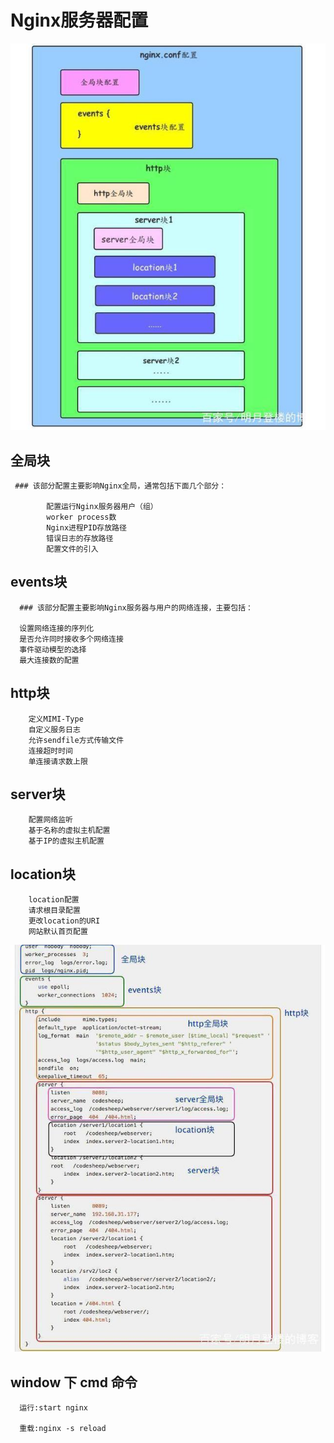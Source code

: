 # Nginx服务器配置

  ![image](https://github.com/Kaaden/font-MD/blob/master/1.jpg)
  
  ## 全局块
     
  
	 ### 该部分配置主要影响Nginx全局，通常包括下面几个部分：
	 
			配置运行Nginx服务器用户（组）
			worker process数
			Nginx进程PID存放路径
			错误日志的存放路径
			配置文件的引入
		
  ## events块
	
	  ### 该部分配置主要影响Nginx服务器与用户的网络连接，主要包括：
	  
	  设置网络连接的序列化
	  是否允许同时接收多个网络连接
	  事件驱动模型的选择
	  最大连接数的配置
			
	
  ##  http块
	   
	    定义MIMI-Type
		自定义服务日志
		允许sendfile方式传输文件
		连接超时时间
		单连接请求数上限
		
  ## server块
	
		配置网络监听
		基于名称的虚拟主机配置
		基于IP的虚拟主机配置
		
  ## location块
	
	    location配置
		请求根目录配置
		更改location的URI
		网站默认首页配置
		
  ![image](https://github.com/Kaaden/font-MD/blob/master/2.jpg)
	
  ## window 下 cmd 命令
   
      运行:start nginx
	  
	  重载:nginx -s reload
	  
	  
	